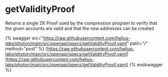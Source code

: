# getValidityProof

Returns a single ZK Proof used by the compression program to verify that the given accounts are valid and that the new addresses can be created

{% swagger src="https://raw.githubusercontent.com/helius-labs/photon/main/src/openapi/specs/getValidityProof.yaml" path="/" method="post" %}
[https://raw.githubusercontent.com/helius-labs/photon/main/src/openapi/specs/getValidityProof.yaml](https://raw.githubusercontent.com/helius-labs/photon/main/src/openapi/specs/getValidityProof.yaml)
{% endswagger %}
